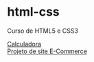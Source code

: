 # html-css
 Curso de HTML5 e CSS3

[Calculadora](https://joelribeirod.github.io/html-css/Tentativas/Tentativa04/index.html)
<br>
[Projeto de site E-Commerce](https://joelribeirod.github.io/html-css/Tentativas/Tentativa05/index.html)
